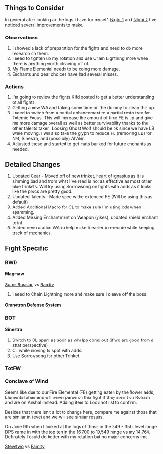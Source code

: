 ## Things to Consider
In general after looking at the logs I have for myself. [Night 1](https://classic.warcraftlogs.com/reports/bnL63RPVGjZ7CqaH) and [Night 2](https://classic.warcraftlogs.com/reports/H1Rmdj2Ggz8AqQBc) I've noticed several improvements to make. 

### Observations
1. I showed a lack of preparation for the fights and need to do more research on them. 
2. I need to tighten up my rotation and use Chain Lightning more when there is anything worth cleaving off of. 
3. My Flame Elemental needs to be doing more damage.  
4. Enchants and gear choices have had several misses. 

### Actions
1. I'm going to review the fights Kifd posted to get a better understanding of all fights. 
2. Getting a new WA and taking some time on the dummy to clean this up.
3. I need to switch from a partial enhancement to a partial resto tree for Totemic Focus. This will increase the amount of time FE is up and give me more damage overall as well as better survivability thanks to the other talents taken. Loosing Ghost Wolf should be ok since we have LB while moving. I will also take the glyph to reduce FE (removing LB) for Nef, Sinestra, and (possibily) Al'Akir.
4. Adjusted these and started to get mats banked for future enchants as needed.

## Detailed Changes 
1. Updated Gear - Moved off of new trinket, [heart of ignasius](https://www.wowhead.com/cata/item=65110/heart-of-ignacious) as it is simming bad and from what I've read is not as effective as most other blue trinkets. Will try using Sorrowsong on fights with adds as it looks like the procs are pretty good.
2. Updated Talents - Made spec withe extended FE (Will be using this as default)
3. Added Additional Macro for CL to make sure I'm using cds when spamming. 
4. Added Missing Enchantment on Weapon (yikes), updated shield enchant to int.
5. Added new rotation WA to help make it easier to execute while keeping track of mechanics.

## Fight Specific
### BWD

#### Magmaw

[Some Russian](https://classic.warcraftlogs.com/reports/wjDvmNaY7X4PFr8t#fight=13&type=damage-done&source=16&translate=true) vs [Ramity](https://classic.warcraftlogs.com/reports/bnL63RPVGjZ7CqaH#fight=2&type=damage-done&source=2)

1. I need to Chain Lightning more and make sure I cleave off the boss.

#### Omnotron Defense System

### BOT

#### Sinestra

1. Switch to CL spam as soon as whelps come out (if we are good from a strat perspective)
1. CL while moving to spot with adds.
3. Use Sorrowsong for other Trinket.

### TotFW
### Conclave of Wind
Seems like due to our Fire Elemental (FE) getting eaten by the flower adds, Elemental shamans will never parse on this fight if they aren't on Rohash and are on Anshal instead. Adding item to LookInot list to confirm.

Besides that there isn't a lot to change here, compare me against those that are similar in ilevel and we will see similar results. 

On June 9th when I looked at the logs of those in the 349 - 351 i level range DPS came in with the top ten in the 16,700 to 19,549 range vs my 14,764. Definately I could do better with my rotation but no major concerns imo.

[Stevetwo](https://classic.warcraftlogs.com/reports/wH817Zg2rfXFnt9J#fight=15&type=damage-done&source=8) vs [Ramity](https://classic.warcraftlogs.com/reports/bnL63RPVGjZ7CqaH#fight=40&source=2&type=damage-done)
